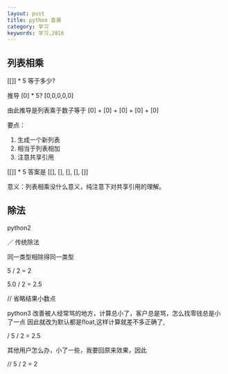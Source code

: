 ```yaml
---
layout: post
title: python 查漏
category: 学习
keywords: 学习,2016
---
```




## 列表相乘

[[]] * 5 等于多少?

推导
[0] * 5?
[0,0,0,0,0]

由此推导是列表乘于数子等于
[0] + [0] + [0] + [0] + [0]

要点：

1. 生成一个新列表
2. 相当于列表相加
3. 注意共享引用

[[]] * 5 答案是
[[], [], [], [], []]

意义：列表相乘没什么意义，纯注意下对共享引用的理解。


## 除法

python2

／ 传统除法

同一类型相除得同一类型

5 / 2 = 2

5.0 / 2 = 2.5

// 省略结果小数点


python3 改善被人经常骂的地方，计算总小了，客户总是骂，怎么找零钱总是小了一点
因此就改为默认都是float,这样计算就差不多正确了,


/   5 / 2 = 2.5

其他用户怎么办，小了一些，我要回原来效果，因此

// 5 / 2 = 2
